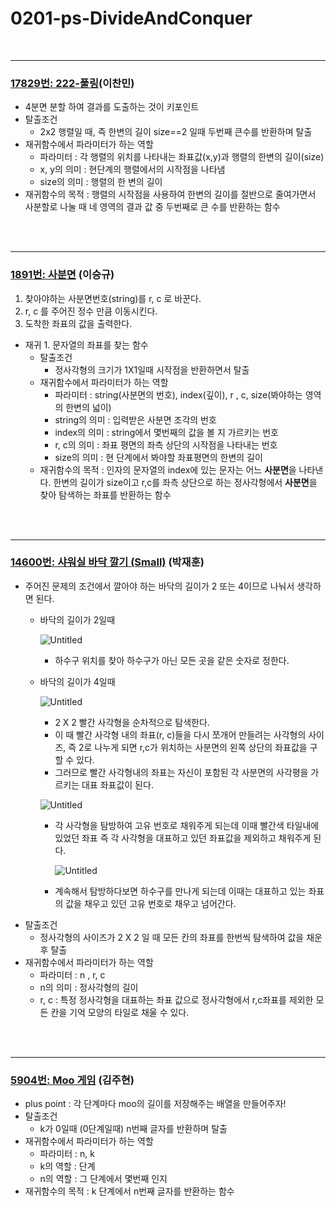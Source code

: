 # 0201-ps-DivideAndConquer
<br><hr>
### [17829번: 222-풀링](https://www.acmicpc.net/problem/17829)(이찬민)
  - 4분면 분할 하여 결과를 도출하는 것이 키포인트
  - 탈출조건
      - 2x2 행렬일 때, 즉 한변의 길이 size==2 일때  두번째 큰수를 반환하며 탈출
  - 재귀함수에서 파라미터가 하는 역할
      - 파라미터 : 각 행렬의 위치를 나타내는 좌표값(x,y)과 행렬의 한변의 길이(size)
      - x, y의 의미 : 현단계의 행렬에서의 시작점을 나타냄
      - size의 의미 : 행렬의 한 변의 길이
  - 재귀함수의 목적 :  행렬의 시작점을 사용하여 한변의 길이를 절반으로 줄여가면서 사분할로 나눌 때 네 영역의 결과 값 중 두번째로 큰 수를 반환하는 함수
   
<br><br><hr>
    
### [1891번: 사분면](https://www.acmicpc.net/problem/1891) (이승규)
  
1. 찾아야하는 사분면번호(string)를 r, c 로 바꾼다.
  2. r, c 를 주어진 정수 만큼 이동시킨다.
  3. 도착한 좌표의 값을 출력한다.
  - 재귀 1. 문자열의 좌표를 찾는 함수
      - 탈출조건
          - 정사각형의 크기가 1X1일때 시작점을 반환하면서 탈출
      - 재귀함수에서 파라미터가 하는 역할
          - 파라미터 : string(사분면의 번호),  index(깊이), r , c, size(봐야하는 영역의 한변의 넓이)
          - string의 의미 : 입력받은 사분면 조각의 번호
          - index의 의미 : string에서 몇번째의 값을 볼 지 가르키는 번호
          - r, c의 의미 : 좌표 평면의 좌측 상단의 시작점을 나타내는 번호
          - size의 의미 : 현 단계에서 봐야할 좌표평면의 한변의 길이
      - 재귀함수의 목적 : 인자의 문자열의 index에 있는 문자는 어느 **사분면**을 나타낸다.  한변의 길이가 size이고 r,c를 좌측 상단으로 하는 정사각형에서 **사분면**을 찾아 탐색하는 좌표를 반환하는 함수
   
<br><br><hr>
    
### [14600번: 샤워실 바닥 깔기 (Small)](https://www.acmicpc.net/problem/14600) (박재훈)   
- 주어진 문제의 조건에서 깔아야 하는 바닥의 길이가 2 또는 4이므로 나눠서 생각하면 된다.
    - 바닥의 길이가 2일때
            
         ![Untitled](https://s3-us-west-2.amazonaws.com/secure.notion-static.com/700c1a52-e89e-4597-ad05-2c67bcb07c32/Untitled.png)
            
         - 하수구 위치를 찾아 하수구가 아닌 모든 곳을 같은 숫자로 정한다.
     - 바닥의 길이가 4일때
            
         ![Untitled](https://s3-us-west-2.amazonaws.com/secure.notion-static.com/9ce380ce-9240-4178-ae7b-e8c93beffcaf/Untitled.png)
            
          - 2 X 2 빨간 사각형을 순차적으로 탐색한다.
          - 이 때 빨간 사각형 내의 좌표(r, c)들을 다시 쪼개어 만들려는 사각형의 사이즈, 즉 2로 나누게 되면  r,c가 위치하는 사분면의 왼쪽 상단의 좌표값을 구할 수 있다.
          - 그러므로 빨간 사각형내의 좌표는  자신이 포함된 각 사분면의 사각평을 가르키는 대표 좌표값이 된다.
            
          ![Untitled](https://s3-us-west-2.amazonaws.com/secure.notion-static.com/ac9e767c-4ae3-4d82-94f0-2671be9e434f/Untitled.png)
            
          - 각 사각형을 탐방하여 고유 번호로 채워주게 되는데 이때 빨간색 타일내에 있었던 좌표 즉 각 사각형을 대표하고 있던 좌표값을 제외하고 채워주게 된다.
                
             ![Untitled](https://s3-us-west-2.amazonaws.com/secure.notion-static.com/dfa50b1f-5388-4097-8165-b377188f0a1b/Untitled.png)
                
          - 계속해서 탐방하다보면 하수구를 만나게 되는데 이때는 대표하고 있는 좌표의 값을 채우고 있던 고유 번호로 채우고 넘어간다.
 - 탈출조건
    - 정사각형의 사이즈가 2 X 2 일 때 모든 칸의 좌표를 한번씩 탐색하여 값을 채운 후 탈출
 - 재귀함수에서 파라미터가 하는 역할
     - 파라미터 : n , r, c
     - n의 의미 : 정사각형의 길이
     - r, c : 특정 정사각형을 대표하는 좌표 값으로 정사각형에서 r,c좌표를 제외한 모든 칸을 기억 모양의 타일로 채울 수 있다.
    
    
<br><br><hr>
### [5904번: Moo 게임](https://www.acmicpc.net/problem/5904) (김주현)
  - plus point : 각 단계마다 moo의 길이를 저장해주는 배열을 만들어주자!
  - 탈출조건
      - k가 0일때 (0단계일때) n번째 글자를 반환하며 탈출
  - 재귀함수에서 파라미터가 하는 역할
      - 파라미터 : n, k
      - k의 역할 : 단계
      - n의 역할 : 그 단계에서 몇번째 인지
  - 재귀함수의 목적 : k 단계에서 n번째 글자를 반환하는 함수
    
    
